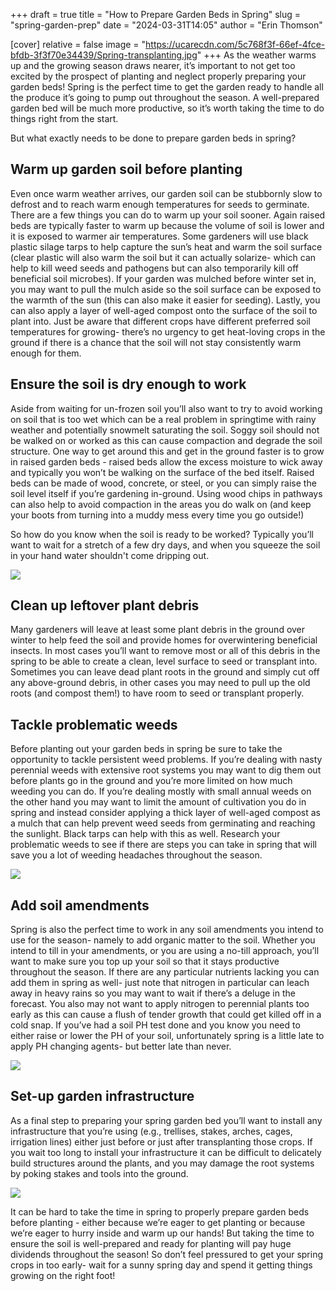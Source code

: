 +++
draft = true
title = "How to Prepare Garden Beds in Spring"
slug = "spring-garden-prep"
date = "2024-03-31T14:05"
author = "Erin Thomson"

[cover]
relative = false
image = "https://ucarecdn.com/5c768f3f-66ef-4fce-bfdb-3f3f70e34439/Spring-transplanting.jpg"
+++
As the weather warms up and the growing season draws nearer, it’s important to not get too excited by the prospect of planting and neglect properly preparing your garden beds! Spring is the perfect time to get the garden ready to handle all the produce it’s going to pump out throughout the season. A well-prepared garden bed will be much more productive, so it’s worth taking the time to do things right from the start.

But what exactly needs to be done to prepare garden beds in spring?

## Warm up garden soil before planting

Even once warm weather arrives, our garden soil can be stubbornly slow to defrost and to reach warm enough temperatures for seeds to germinate. There are a few things you can do to warm up your soil sooner. Again raised beds are typically faster to warm up because the volume of soil is lower and it is exposed to warmer air temperatures. Some gardeners will use black plastic silage tarps to help capture the sun’s heat and warm the soil surface (clear plastic will also warm the soil but it can actually solarize- which can help to kill weed seeds and pathogens but can also temporarily kill off beneficial soil microbes). If your garden was mulched before winter set in, you may want to pull the mulch aside so the soil surface can be exposed to the warmth of the sun (this can also make it easier for seeding). Lastly, you can also apply a layer of well-aged compost onto the surface of the soil to plant into. Just be aware that different crops have different preferred soil temperatures for growing- there’s no urgency to get heat-loving crops in the ground if there is a chance that the soil will not stay consistently warm enough for them.

## Ensure the soil is dry enough to work

Aside from waiting for un-frozen soil you’ll also want to try to avoid working on soil that is too wet which can be a real problem in springtime with rainy weather and potentially snowmelt saturating the soil. Soggy soil should not be walked on or worked as this can cause compaction and degrade the soil structure. One way to get around this and get in the ground faster is to grow in raised garden beds - raised beds allow the excess moisture to wick away and typically you won’t be walking on the surface of the bed itself. Raised beds can be made of wood, concrete, or steel, or you can simply raise the soil level itself if you’re gardening in-ground. Using wood chips in pathways can also help to avoid compaction in the areas you do walk on (and keep your boots from turning into a muddy mess every time you go outside!)

So how do you know when the soil is ready to be worked? Typically you’ll want to wait for a stretch of a few dry days, and when you squeeze the soil in your hand water shouldn't come dripping out.

![](https://ucarecdn.com/d5f1bfa4-f694-4354-8c9e-be0ab9a6eb0f/Raised-beds.jpg)

## Clean up leftover plant debris

Many gardeners will leave at least some plant debris in the ground over winter to help feed the soil and provide homes for overwintering beneficial insects. In most cases you’ll want to remove most or all of this debris in the spring to be able to create a clean, level surface to seed or transplant into. Sometimes you can leave dead plant roots in the ground and simply cut off any above-ground debris, in other cases you may need to pull up the old roots (and compost them!) to have room to seed or transplant properly.

## Tackle problematic weeds

Before planting out your garden beds in spring be sure to take the opportunity to tackle persistent weed problems. If you’re dealing with nasty perennial weeds with extensive root systems you may want to dig them out before plants go in the ground and you’re more limited on how much weeding you can do. If you’re dealing mostly with small annual weeds on the other hand you may want to limit the amount of cultivation you do in spring and instead consider applying a thick layer of well-aged compost as a mulch that can help prevent weed seeds from germinating and reaching the sunlight. Black tarps can help with this as well. Research your problematic weeds to see if there are steps you can take in spring that will save you a lot of weeding headaches throughout the season.

![](https://ucarecdn.com/0c3f5816-671e-4a6e-b942-946babeba758/Garden-weeding.jpg)

## Add soil amendments

Spring is also the perfect time to work in any soil amendments you intend to use for the season- namely to add organic matter to the soil. Whether you intend to till in your amendments, or you are using a no-till approach, you’ll want to make sure you top up your soil so that it stays productive throughout the season. If there are any particular nutrients lacking you can add them in spring as well- just note that nitrogen in particular can leach away in heavy rains so you may want to wait if there’s a deluge in the forecast. You also may not want to apply nitrogen to perennial plants too early as this can cause a flush of tender growth that could get killed off in a cold snap. If you’ve had a soil PH test done and you know you need to either raise or lower the PH of your soil, unfortunately spring is a little late to apply PH changing agents- but better late than never.

![](https://ucarecdn.com/c4e736e2-a3f6-48a6-a8c7-f2a680ff93ea/Garden-digging.jpg)



## Set-up garden infrastructure

As a final step to preparing your spring garden bed you’ll want to install any infrastructure that you’re using (e.g., trellises, stakes, arches, cages, irrigation lines) either just before or just after transplanting those crops. If you wait too long to install your infrastructure it can be difficult to delicately build structures around the plants, and you may damage the root systems by poking stakes and tools into the ground.

![](https://ucarecdn.com/a00874e0-4a24-4f84-b75d-10706829d33d/Pea-trellis.jpg)

It can be hard to take the time in spring to properly prepare garden beds before planting - either because we’re eager to get planting or because we’re eager to hurry inside and warm up our hands! But taking the time to ensure the soil is well-prepared and ready for planting will pay huge dividends throughout the season! So don’t feel pressured to get your spring crops in too early- wait for a sunny spring day and spend it getting things growing on the right foot!
